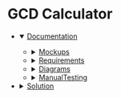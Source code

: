 # GCD Calculator

<ul> 
  <li>
    <details open>
      <summary><a href="">Documentation</a></summary>
      <ul>
        <li>
          <details>
            <summary><a href="">Mockups</a></summary>
            <ul>
              <li><a href="">1_TwoNumbersStart</a></li>
              <li><a href="">2_ThreeNumbersStart</a></li>
              <li><a href="">3_ManyNumbersStart</a></li>
              <li><a href="">4_ClientInvalidRequiredField</a></li>
              <li><a href="">5_ClientInvalidRequiredFieldAfterSubmit</a></li>
              <li><a href="">6_ClientInvalidRequiredFieldForSelection</a></li>
              <li><a href="">7_ClientInvalidRequiredFieldForSelectionAfterSubmit</a></li>
              <li><a href="">8_ClientInvalidTooBigNumber</a></li>
              <li><a href="">9_ClientInvalidTooSmallNumber</a></li>
              <li><a href="">10_ClientInvalidCharacters</a></li>
              <li><a href="">11_ClientInvalidCharactersAllFields</a></li>
              <li><a href="">12_ClientAlertTooManyNumbers</a></li>
              <li><a href="">13_ClientInvalidFieldTooManyNumbers</a></li>
              <li><a href="">14_ClientInvalidFieldTooManyNumbersAfterSubmit</a></li>
              <li><a href="">15_ValidTwoNumbers</a></li>
              <li><a href="">16_ValidThreeNumbers</a></li>
              <li><a href="">17_ValidManyNumbers</a></li>
              <li><a href="">18_ServerCalculationError</a></li>
              <li><a href="">19_CalculationFinish</a></li>
              <li><a href="">20_ExtendedCalculationFinish</a></li>
            </ul>
          </details>
        </li>
        <li>
          <details>
            <summary><a href="">Requirements</a></summary>
            <ul>
              <li><a href="">Software Requirements Specification</a></li>
            </ul>
          </details>
        </li>
        <li>
          <details>
            <summary><a href="">Diagrams</a></summary>
            <ul>
              <li>
                <details>
                  <summary><a href="">UseCase</a></summary>
                  <ul>
                    <li><a href="">Main</a></li>
                    <li><a href="">General system model</a></li>
                    <li><a href="">Data visualization</a></li>
                    <li><a href="">Functional services for the Web-user</a></li>
                    <li><a href="">General data reception and transmission functions</a></li>
                    <li><a href="">Functional GCD calculating services</a></li>
                    <li>
                      <details>
                        <summary><a href="">FlowOfEvents</a></summary>
                        <ul>
                          <li><a href="">Scenario execution of the GCD calculation program</a></li>
                        </ul>
                      </details>
                    </li>
                  </ul>
                </details>
              </li>
              <li>
                <details>
                  <summary><a href="">Class</a></summary>
                  <ul>
                    <li><a href="">Application class model</a></li>
                  </ul>
                </details>
              </li>
              <li>
                <details>
                  <summary><a href="">Activity</a></summary>
                  <ul>
                    <li><a href="">Model of GCD calculation activities</a></li>
                  </ul>
                </details>
              </li>
              <li>
                <details>
                  <summary><a href="">State</a></summary>
                  <ul>
                    <li><a href="">Model of system states</a></li>
                  </ul>
                </details>
              </li>
              <li>
                <details>
                  <summary><a href="">Sequence</a></summary>
                  <ul>
                    <li><a href="">Main event flow (Execution of the GCD calculation program)</a></li>
                  </ul>
                </details>
              </li>
              <li>
                <details>
                  <summary><a href="">Component</a></summary>
                  <ul>
                    <li><a href="">Model of system components</a></li>
                  </ul>
                </details>
              </li>
              <li>
                <details>
                  <summary><a href="">Deployment</a></summary>
                  <ul>
                    <li><a href="">System deployment model</a></li>
                  </ul>
                </details>
              </li>
            </ul>
          </details>
        </li>
        <li>
          <details>
            <summary><a href="">ManualTesting</a></summary>
            <ul>
              <li><a href="">TestPlan</a></li>
              <li><a href="">TestResults</a></li>
            </ul>
          </details>
        </li>
      </ul>
    </details>
  </li>
  <li>
    <details>
      <summary><a href="">Solution</a></summary>
      <ul>
        <li><a href="">GcdCalculator</a></li>
        <li><a href="">GcdCalculator.Services</a></li>
        <li><a href="">GcdCalculator.Services.Tests</a></li>
      </ul>
    </details>
  </li>
</ul>
